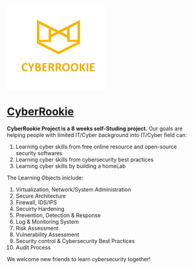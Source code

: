 
![CyberRookie](CyberRookie.PNG)

# [CyberRookie](https://github.com/luorshi/CyberRookie) 

**CyberRookie Project is a 8 weeks self-Studing project.**
Our goals are helping people with limited IT/Cyber background into IT/Cyber field can:
1. Learning cyber skills from free online resource and open-source security 
    softwares
2. Learning cyber skills from cybersecurity best practices
3. Learning cyber skills by building a homeLab

The Learning Objects iniclude:
1. Virtualization, Network/System Administration
2. Secure Architecture
3. Firewall, IDS/IPS
4. Secuirty Hardening
5. Prevention, Detection & Response
6. Log & Monitoring System
7. Risk Assessment
8. Vulnerability Assessment
9. Security control & Cybersecurity Best Practices
10. Audit Process


We welcome new friends to learn cybersecurity together!
